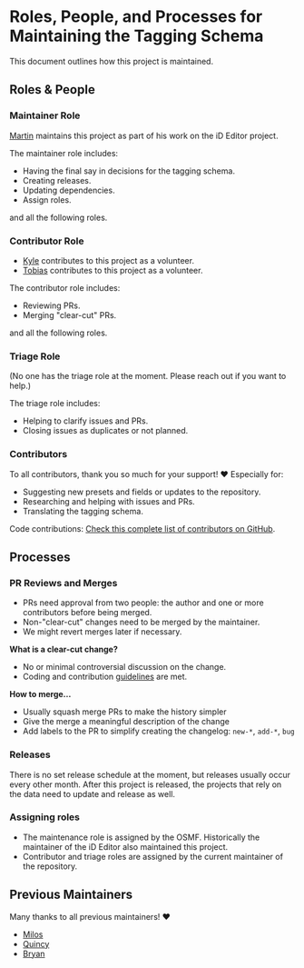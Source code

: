 # Roles, People, and Processes for Maintaining the Tagging Schema

This document outlines how this project is maintained.

## Roles & People

### Maintainer Role

[Martin](https://github.com/tyrasd) maintains this project as part of his work on the iD Editor project.

The maintainer role includes:
- Having the final say in decisions for the tagging schema.
- Creating releases.
- Updating dependencies.
- Assign roles.

and all the following roles.

### Contributor Role

- [Kyle](https://github.com/k-yle) contributes to this project as a volunteer.
- [Tobias](https://github.com/tordans) contributes to this project as a volunteer.

The contributor role includes:
- Reviewing PRs.
- Merging "clear-cut" PRs.

and all the following roles.

### Triage Role

(No one has the triage role at the moment. Please reach out if you want to help.)

The triage role includes:
- Helping to clarify issues and PRs.
- Closing issues as duplicates or not planned.

### Contributors

To all contributors, thank you so much for your support! ❤ Especially for:
- Suggesting new presets and fields or updates to the repository.
- Researching and helping with issues and PRs.
- Translating the tagging schema.

Code contributions: [Check this complete list of contributors on GitHub](https://github.com/openstreetmap/id-tagging-schema/graphs/contributors).

## Processes

### PR Reviews and Merges

- PRs need approval from two people: the author and one or more contributors before being merged.
- Non-"clear-cut" changes need to be merged by the maintainer.
- We might revert merges later if necessary.

**What is a clear-cut change?**

- No or minimal controversial discussion on the change.
- Coding and contribution [guidelines](./GUIDELINES.md) are met.

**How to merge…**

- Usually squash merge PRs to make the history simpler
- Give the merge a meaningful description of the change
- Add labels to the PR to simplify creating the changelog: `new-*`, `add-*`, `bug`

### Releases

There is no set release schedule at the moment, but releases usually occur every other month. After this project is released, the projects that rely on the data need to update and release as well.

### Assigning roles

- The maintenance role is assigned by the OSMF. Historically the maintainer of the iD Editor also maintained this project.
- Contributor and triage roles are assigned by the current maintainer of the repository.

## Previous Maintainers

Many thanks to all previous maintainers! ❤

- [Milos](https://github.com/mbrzakovic)
- [Quincy](https://github.com/quincylvania)
- [Bryan](https://github.com/bhousel)
